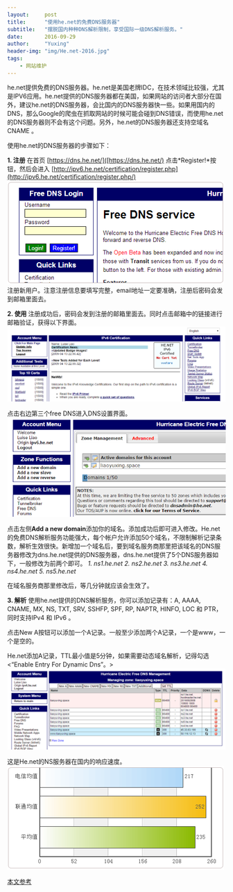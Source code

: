 ```yaml
---
layout:     post
title:      "使用he.net的免费DNS服务器"
subtitle:   "摆脱国内种种DNS解析限制，享受国际一级DNS解析服务。"
date:       2016-09-29
author:     "Yuxing"
header-img: "img/He.net-2016.jpg"
tags:
    - 网站维护
---
```



he.net提供免费的DNS服务器。he.net是美国老牌IDC，在技术领域比较强，尤其是IPV6应用。he.net提供的DNS服务器都在美国，如果网站的访问者大部分在国外，建议he.net的DNS服务器，会比国内的DNS服务器快一些。如果用国内的DNS，那么Google的爬虫在抓取网站的时候可能会碰到DNS错误，而使用he.net的DNS服务器则不会有这个问题。另外，he.net的DNS服务器还支持空域名CNAME 。

使用he.net的DNS服务器的步骤如下：

**1. 注册**
在首页 [https://dns.he.net/]([https://dns.he.net/) 点击*Register!*按钮，然后会进入 [http://ipv6.he.net/certification/register.php](http://ipv6.he.net/certification/register.php/) 
![Alt text](img/in-post/He.net/1.gif)
注册新用户。注意注册信息要填写完整，email地址一定要准确，注册后密码会发到邮箱里面去。


**2. 使用**
注册成功后，密码会发到注册的邮箱里面去。同时点击邮箱中的链接进行邮箱验证，获得以下界面。
![Alt text](img/in-post/He.net/2.png)

点击右边第三个free DNS进入DNS设置界面。
![Alt text](img/in-post/He.net/3.png)

点击左侧**Add a new domain**添加你的域名。添加成功后即可进入修改。He.net的免费DNS解析服务功能强大，每个帐户允许添加50个域名，不限制解析记录条数，解析生效很快。新增加一个域名后，要到域名服务商那里把该域名的DNS服务器修改为dns.he.net提供的DNS服务器，dns.he.net提供了5个DNS服务器如下，一般修改为前两个即可。
*1. ns1.he.net*
*2. ns2.he.net*
*3. ns3.he.net*
*4. ns4.he.net*
*5. ns5.he.net*

在域名服务商那里修改后，等几分钟就应该会生效了。

**3. 解析**
使用he.net提供的DNS解析服务，你可以添加记录有：A, AAAA, CNAME, MX, NS, TXT, SRV, SSHFP, SPF, RP, NAPTR, HINFO, LOC 和 PTR，同时支持IPv4 和 IPv6 。

点击New A按钮可以添加一个A记录。一般至少添加两个A记录，一个是www，一个是空的。

He.net添加A记录，TTL最小值是5分钟，如果需要动态域名解析，记得勾选<“Enable Entry For Dynamic Dns”。>
![Alt text](img/in-post/He.net/4.png)


这是He.net的NS服务器在国内的响应速度。
![Alt text](img/in-post/He.net/5.gif)

[本文参考](https://www.freehao123.com/linode-he-net/)